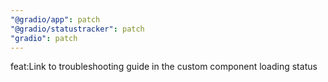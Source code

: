 ```yaml
---
"@gradio/app": patch
"@gradio/statustracker": patch
"gradio": patch
---
```


feat:Link to troubleshooting guide in the custom component loading status
